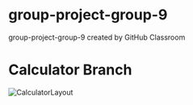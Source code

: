 # group-project-group-9
group-project-group-9 created by GitHub Classroom

# Calculator Branch


![CalculatorLayout](https://user-images.githubusercontent.com/53204551/136327835-12933b07-d139-483d-a394-4a5f2a4243cd.jpg)
